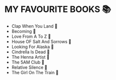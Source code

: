 # MY FAVOURITE BOOKS 📚

* Clap When You Land 📖
* Becoming 📔
* Love From A To Z 📘
* House OF Salt And Sorrows 📘
* Looking For Alaska 📕
* Cindrella Is Dead 📕
* The Henna Artist 📕
* The 5AM Club 📗
* Relative Silence 📗
* The Girl On The Train 📓

